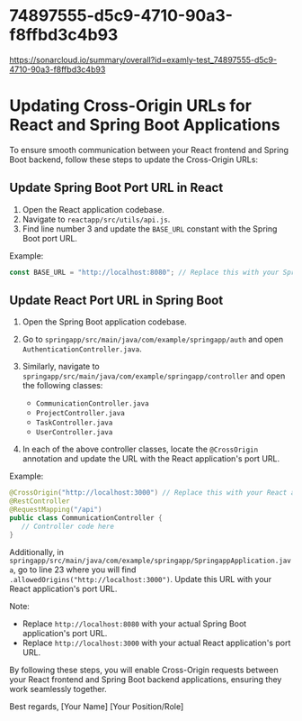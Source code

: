 # 74897555-d5c9-4710-90a3-f8ffbd3c4b93
https://sonarcloud.io/summary/overall?id=examly-test_74897555-d5c9-4710-90a3-f8ffbd3c4b93

# Updating Cross-Origin URLs for React and Spring Boot Applications

To ensure smooth communication between your React frontend and Spring Boot backend, follow these steps to update the Cross-Origin URLs:

## Update Spring Boot Port URL in React

1. Open the React application codebase.
2. Navigate to `reactapp/src/utils/api.js`.
3. Find line number 3 and update the `BASE_URL` constant with the Spring Boot port URL.

Example:
```javascript
const BASE_URL = "http://localhost:8080"; // Replace this with your Spring Boot port URL
```

## Update React Port URL in Spring Boot

1. Open the Spring Boot application codebase.
2. Go to `springapp/src/main/java/com/example/springapp/auth` and open `AuthenticationController.java`.
3. Similarly, navigate to `springapp/src/main/java/com/example/springapp/controller` and open the following classes:
   - `CommunicationController.java`
   - `ProjectController.java`
   - `TaskController.java`
   - `UserController.java`

4. In each of the above controller classes, locate the `@CrossOrigin` annotation and update the URL with the React application's port URL.

Example:
```java
@CrossOrigin("http://localhost:3000") // Replace this with your React application port URL
@RestController
@RequestMapping("/api")
public class CommunicationController {
   // Controller code here
}
```

Additionally, in `springapp/src/main/java/com/example/springapp/SpringappApplication.java`, go to line 23 where you will find `.allowedOrigins("http://localhost:3000")`. Update this URL with your React application's port URL.

Note:
- Replace `http://localhost:8080` with your actual Spring Boot application's port URL.
- Replace `http://localhost:3000` with your actual React application's port URL.

By following these steps, you will enable Cross-Origin requests between your React frontend and Spring Boot backend applications, ensuring they work seamlessly together.

Best regards,
[Your Name]
[Your Position/Role]